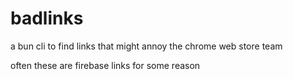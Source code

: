 # badlinks

a bun cli to find links that might annoy the chrome web store team

often these are firebase links for some reason
